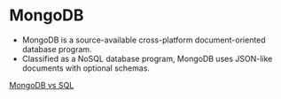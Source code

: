 # MongoDB

- MongoDB is a source-available cross-platform document-oriented database program.
- Classified as a NoSQL database program, MongoDB uses JSON-like documents with optional schemas.

[MongoDB vs SQL](https://4.bp.blogspot.com/-edz2_QrFvCE/UnzBhKZE3FI/AAAAAAAAAEs/bTEsqnZFTXw/s1600/SQL-MongoDB+Correspondence.PNG)
